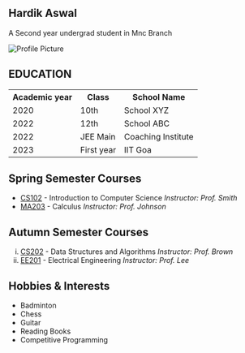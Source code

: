 <!DOCTYPE html>
<html lang="en">
<head>
    <meta charset="UTF-8">
    <meta name="viewport" content="width=device-width, initial-scale=1.0">
    <title>Hardik Aswal</title>
    <link rel="stylesheet" href="styles.css">
</head>
<body>

<section class="about-me">
    <div class="profile-info">
        <h1>Hardik Aswal</h1>
        <p class="description">A Second year undergrad student in Mnc Branch</p>
    </div>
    <img src="profile_picture.jpg" alt="Profile Picture" class="profile-picture">
</section>

<section class="education">
    <h2>EDUCATION</h2>
    <table>
      <tr>
        <th>Academic year</th>
        <th>Class</th>
        <th>School Name</th>
      </tr>
      <tr>
        <td>2020</td>
        <td>10th</td>
        <td>School XYZ</td>
      </tr>
      <tr>
        <td>2022</td>
        <td>12th</td>
        <td>School ABC</td>
      </tr>
      <tr>
        <td>2022</td>
        <td>JEE Main</td>
        <td>Coaching Institute</td>
      </tr>
      <tr>
        <td>2023</td>
        <td>First year</td>
        <td>IIT Goa</td>
      </tr>
    </table>
</section>

<section class="courses">
    <div class="spring-semester">
        <h2>Spring Semester Courses</h2>
        <ul>
            <li><a href="#">CS102</a> - Introduction to Computer Science <i>Instructor: Prof. Smith</i></li>
            <li><a href="#">MA203</a> - Calculus <i>Instructor: Prof. Johnson</i></li>
        </ul>
    </div>
    <div class="autumn-semester">
        <h2>Autumn Semester Courses</h2>
        <ol type="i">
            <li><a href="#">CS202</a> - Data Structures and Algorithms <i>Instructor: Prof. Brown</i></li>
            <li><a href="#">EE201</a> - Electrical Engineering <i>Instructor: Prof. Lee</i></li>
        </ol>
    </div>
</section>

<section class="hobbies">
    <h2>Hobbies & Interests</h2>
    <ul>
        <li>Badminton</li>
        <li>Chess</li>
        <li>Guitar</li>
        <li>Reading Books</li>
        <li>Competitive Programming</li>
    </ul>
</section>

</body>
</html>